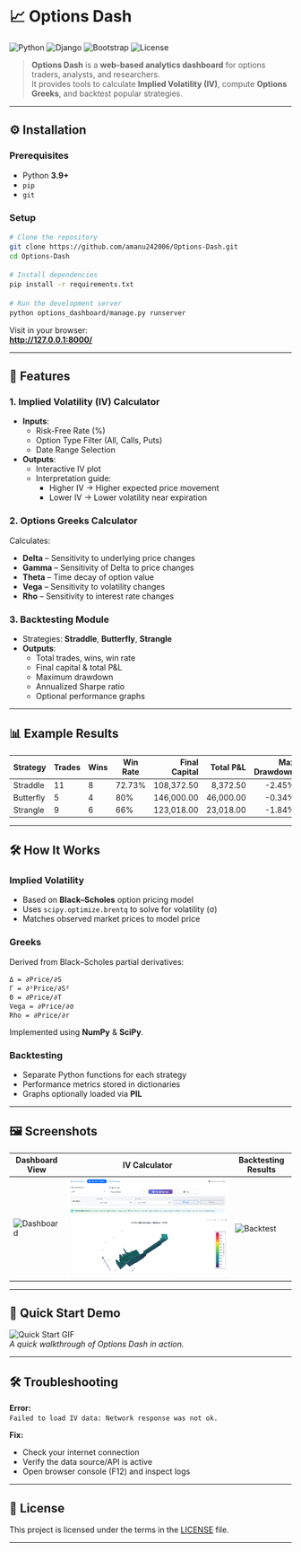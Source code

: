 # 📈 Options Dash

![Python](https://img.shields.io/badge/Python-3.9%2B-blue)
![Django](https://img.shields.io/badge/Django-Backend-green)
![Bootstrap](https://img.shields.io/badge/Bootstrap-Frontend-purple)
![License](https://img.shields.io/github/license/amanu242006/Options-Dash)

> **Options Dash** is a **web-based analytics dashboard** for options traders, analysts, and researchers.  
> It provides tools to calculate **Implied Volatility (IV)**, compute **Options Greeks**, and backtest popular strategies.  

---
## ⚙️ Installation

### **Prerequisites**
- Python **3.9+**
- `pip`
- `git`

### **Setup**
```bash
# Clone the repository
git clone https://github.com/amanu242006/Options-Dash.git
cd Options-Dash

# Install dependencies
pip install -r requirements.txt

# Run the development server
python options_dashboard/manage.py runserver
```

Visit in your browser:  
**http://127.0.0.1:8000/**

---
## 🚀 Features

### **1. Implied Volatility (IV) Calculator**
- **Inputs**:  
  - Risk-Free Rate (%)  
  - Option Type Filter (All, Calls, Puts)  
  - Date Range Selection  
- **Outputs**:  
  - Interactive IV plot  
  - Interpretation guide:
    - Higher IV → Higher expected price movement  
    - Lower IV → Lower volatility near expiration  

### **2. Options Greeks Calculator**
Calculates:
- **Delta** – Sensitivity to underlying price changes  
- **Gamma** – Sensitivity of Delta to price changes  
- **Theta** – Time decay of option value  
- **Vega** – Sensitivity to volatility changes  
- **Rho** – Sensitivity to interest rate changes  

### **3. Backtesting Module**
- Strategies: **Straddle**, **Butterfly**, **Strangle**  
- **Outputs**:
  - Total trades, wins, win rate  
  - Final capital & total P&L  
  - Maximum drawdown  
  - Annualized Sharpe ratio  
  - Optional performance graphs  

---

## 📊 Example Results

| Strategy  | Trades | Wins | Win Rate | Final Capital | Total P&L | Max Drawdown | Sharpe Ratio |
|-----------|--------|------|----------|--------------:|----------:|-------------:|-------------:|
| Straddle  | 11     | 8    | 72.73%   | 108,372.50    | 8,372.50  | -2.45%       | 121.79       |
| Butterfly | 5      | 4    | 80%      | 146,000.00    | 46,000.00 | -0.34%       | 116.04       |
| Strangle  | 9      | 6    | 66%      | 123,018.00    | 23,018.00 | -1.84%       | 119.64       |

---

## 🛠 How It Works

### **Implied Volatility**
- Based on **Black–Scholes** option pricing model  
- Uses `scipy.optimize.brentq` to solve for volatility (σ)  
- Matches observed market prices to model price  

### **Greeks**
Derived from Black–Scholes partial derivatives:
```
Δ = ∂Price/∂S  
Γ = ∂²Price/∂S²  
Θ = ∂Price/∂T  
Vega = ∂Price/∂σ  
Rho = ∂Price/∂r
```
Implemented using **NumPy** & **SciPy**.

### **Backtesting**
- Separate Python functions for each strategy  
- Performance metrics stored in dictionaries  
- Graphs optionally loaded via **PIL**  

---


## 🖼 Screenshots

| Dashboard View | IV Calculator | Backtesting Results |
|----------------|--------------|---------------------|
| ![Dashboard](docs/screenshots/dashboard.png) | ![IV](docs/screenshots/iv.png) | ![Backtest](docs/screenshots/backtest.png) |

---

## 🎥 Quick Start Demo

![Quick Start GIF](docs/quickstart.gif)  
_A quick walkthrough of Options Dash in action._

---

## 🛠 Troubleshooting

**Error:**  
`Failed to load IV data: Network response was not ok.`  

**Fix:**  
- Check your internet connection  
- Verify the data source/API is active  
- Open browser console (F12) and inspect logs  

---

## 📜 License
This project is licensed under the terms in the [LICENSE](LICENSE) file.

---


